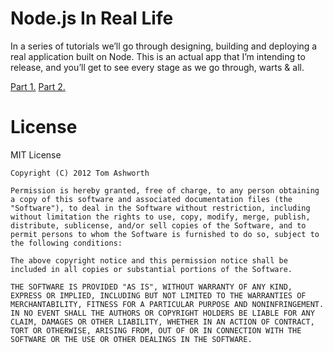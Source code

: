 # Node.js In Real Life

In a series of tutorials we’ll go through designing, building and deploying a real application built on Node. This is an actual app that I’m intending to release, and you’ll get to see every stage as we go through, warts & all.

[Part 1.](http://phuu.net/2012/09/13/node-js-in-real-life-part-1.html)
[Part 2.](http://phuu.net/2012/09/14/node-js-in-real-life-part-2.html)

# License

MIT License

```
Copyright (C) 2012 Tom Ashworth

Permission is hereby granted, free of charge, to any person obtaining a copy of this software and associated documentation files (the "Software"), to deal in the Software without restriction, including without limitation the rights to use, copy, modify, merge, publish, distribute, sublicense, and/or sell copies of the Software, and to permit persons to whom the Software is furnished to do so, subject to the following conditions:

The above copyright notice and this permission notice shall be included in all copies or substantial portions of the Software.

THE SOFTWARE IS PROVIDED "AS IS", WITHOUT WARRANTY OF ANY KIND, EXPRESS OR IMPLIED, INCLUDING BUT NOT LIMITED TO THE WARRANTIES OF MERCHANTABILITY, FITNESS FOR A PARTICULAR PURPOSE AND NONINFRINGEMENT. IN NO EVENT SHALL THE AUTHORS OR COPYRIGHT HOLDERS BE LIABLE FOR ANY CLAIM, DAMAGES OR OTHER LIABILITY, WHETHER IN AN ACTION OF CONTRACT, TORT OR OTHERWISE, ARISING FROM, OUT OF OR IN CONNECTION WITH THE SOFTWARE OR THE USE OR OTHER DEALINGS IN THE SOFTWARE.
```